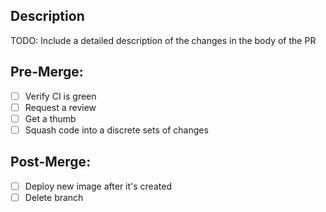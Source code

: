 ## Description

TODO: Include a detailed description of the changes in the body of the PR

## Pre-Merge:
- [ ] Verify CI is green
- [ ] Request a review
- [ ] Get a thumb
- [ ] Squash code into a discrete sets of changes

## Post-Merge:
- [ ] Deploy new image after it's created
- [ ] Delete branch
